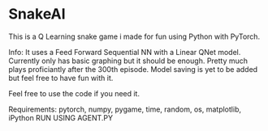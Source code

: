 # SnakeAI

This is a Q Learning snake game i made for fun using Python with PyTorch. 

Info:
  It uses a Feed Forward Sequential NN with a Linear QNet model.
  Currently only has basic graphing but it should be enough.
  Pretty much plays proficiantly after the 300th episode.
  Model saving is yet to be added but feel free to have fun with it.


Feel free to use the code if you need it. 



Requirements: pytorch, numpy, pygame, time, random, os, matplotlib, iPython
RUN USING AGENT.PY
